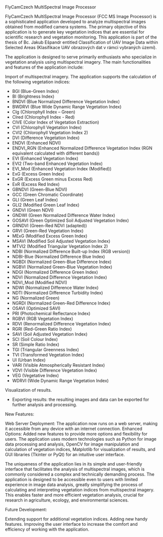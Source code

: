 FlyCamCzech MultiSpectral Image Processor

FlyCamCzech MultiSpectral Image Processor (FCC MS Image Processor) is a sophisticated application developed to analyze multispectral images obtained from modified camera systems. The primary objective of this application is to generate key vegetation indices that are essential for scientific research and vegetation monitoring. This application is part of the thesis of Bc. Jakub Ešpandr entitled Classification of UAV Image Data within Selected Areas (Klasifikace UAV obrazových dat v rámci vybraných území).

The application is designed to serve primarily enthusiasts who specialize in vegetation analysis using multispectral imagery. The main functionalities and features of the application include:

Import of multispectral imagery.
The application supports the calculation of the following vegetation indices:
- BGI (Blue-Green Index)  
- BI (Brightness Index)  
- BNDVI (Blue Normalized Difference Vegetation Index)  
- BWDRVI (Blue Wide Dynamic Range Vegetation Index)  
- CIg (Chlorophyll Index – Green)  
- CIred (Chlorophyll Index - Red)  
- CIVE (Color Index of Vegetation Extraction)  
- CVI (Chlorophyll Vegetation Index)  
- CVI2 (Chlorophyll Vegetation Index 2)  
- DVI (Difference Vegetation Index)  
- ENDVI (Enhanced NDVI)  
- ENDVI_RGN (Enhanced Normalized Difference Vegetation Index (RGN equivalent calculated with different bands))  
- EVI (Enhanced Vegetation Index)  
- EVI2 (Two-band Enhanced Vegetation Index)  
- EVI_Mod (Enhanced Vegetation Index (Modified))  
- ExG (Excess Green Index)  
- ExGR (Excess Green minus Excess Red)  
- ExR (Excess Red Index)  
- GBNDVI (Green-Blue NDVI)  
- GCC (Green Chromatic Coordinate)  
- GLI (Green Leaf Index)  
- GLI2 (Modified Green Leaf Index)  
- GNDVI (Green NDVI)  
- GNDWI (Green Normalized Difference Water Index)  
- GOSAVI (Green Optimized Soil Adjusted Vegetation Index)  
- GRNDVI (Green-Red NDVI (adapted))  
- GRVI (Green-Red Vegetation Index)  
- MExG (Modified Excess Green Index)  
- MSAVI (Modified Soil Adjusted Vegetation Index)  
- MTVI2 (Modified Triangular Vegetation Index 2)  
- NDBI (Normalized Difference Built-up Index (RGB version))  
- NDBI-Blue (Normalized Difference Blue Index)  
- NGBDI (Normalized Green-Blue Difference Index)  
- NGBVI (Normalized Green–Blue Vegetation Index)  
- NDGI (Normalized Difference Green Index)  
- NDVI (Normalized Difference Vegetation Index)  
- NDVI_Mod (Modified NDVI)  
- NDWI (Normalized Difference Water Index)  
- NDTI (Normalized Difference Turbidity Index)  
- NG (Normalized Green)  
- NGRDI (Normalized Green-Red Difference Index)  
- OSAVI (Optimized SAVI)  
- PRI (Photochemical Reflectance Index)  
- RGBVI (RGB Vegetation Index)  
- RDVI (Renormalized Difference Vegetation Index)  
- RGRI (Red-Green Ratio Index)  
- SAVI (Soil Adjusted Vegetation Index)  
- SCI (Soil Colour Index)  
- SR (Simple Ratio Index)  
- TGI (Triangular Greenness Index)  
- TVI (Transformed Vegetation Index)  
- UI (Urban Index)  
- VARI (Visible Atmospherically Resistant Index)  
- VDVI (Visible Difference Vegetation Index)  
- VEG (Vegetative Index)  
- WDRVI (Wide Dynamic Range Vegetation Index)  

Visualization of results.
- Exporting results: the resulting images and data can be exported for further analysis and processing.

New Features:

Web Server Deployment: The application now runs on a web server, making it accessible from any device with an internet connection.
Enhanced Options: Added new features to provide more options and flexibility for users.
The application uses modern technologies such as Python for image data processing and analysis, OpenCV for image manipulation and calculation of vegetation indices, Matplotlib for visualization of results, and GUI libraries (Tkinter or PyQt) for an intuitive user interface.

The uniqueness of the application lies in its simple and user-friendly interface that facilitates the analysis of multispectral images, which is commonly considered a complex and technically demanding process. The application is designed to be accessible even to users with limited experience in image data analysis, greatly simplifying the process of calculating and interpreting vegetation indices from multispectral imagery. This enables faster and more efficient vegetation analysis, crucial for research in agriculture, ecology, and environmental sciences.

Future Development:

Extending support for additional vegetation indices.
Adding new handy features.
Improving the user interface to increase the comfort and efficiency of working with the application.
